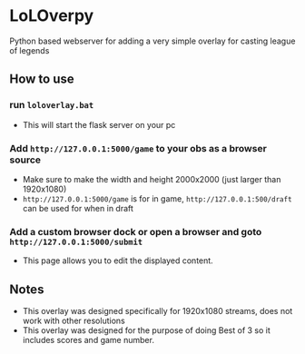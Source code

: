 # LoLOverpy
Python based webserver for adding a very simple overlay for casting league of legends

## How to use
### run `loloverlay.bat`
- This will start the flask server on your pc

### Add `http://127.0.0.1:5000/game` to your obs as a browser source
- Make sure to make the width and height 2000x2000 (just larger than 1920x1080)
- `http://127.0.0.1:5000/game` is for in game, `http://127.0.0.1:500/draft` can be used for when in draft

### Add a custom browser dock or open a browser and goto `http://127.0.0.1:5000/submit`
- This page allows you to edit the displayed content.

## Notes
- This overlay was designed specifically for 1920x1080 streams, does not work with other resolutions
- This overlay was designed for the purpose of doing Best of 3 so it includes scores and game number. 